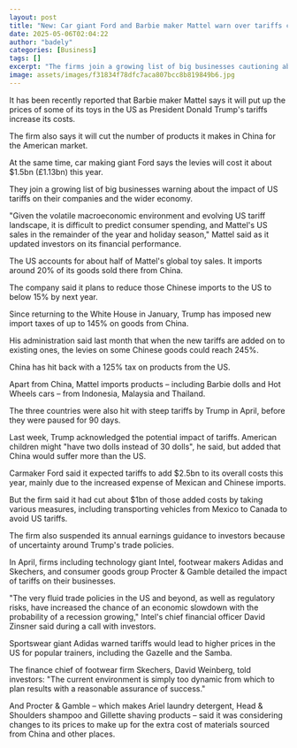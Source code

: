 ```yaml
---
layout: post
title: "New: Car giant Ford and Barbie maker Mattel warn over tariffs costs"
date: 2025-05-06T02:04:22
author: "badely"
categories: [Business]
tags: []
excerpt: "The firms join a growing list of big businesses cautioning about the impact of Trump's import taxes."
image: assets/images/f31834f78dfc7aca807bcc8b819849b6.jpg
---
```


It has been recently reported that Barbie maker Mattel says it will put up the prices of some of its toys in the US as President Donald Trump's tariffs increase its costs.

The firm also says it will cut the number of products it makes in China for the American market.

At the same time, car making giant Ford says the levies will cost it about $1.5bn (£1.13bn) this year.

They join a growing list of big businesses warning about the impact of US tariffs on their companies and the wider economy.

"Given the volatile macroeconomic environment and evolving US tariff landscape, it is difficult to predict consumer spending, and Mattel's US sales in the remainder of the year and holiday season," Mattel said as it updated investors on its financial performance.

The US accounts for about half of Mattel's global toy sales. It imports around 20% of its goods sold there from China. 

The company said it plans to reduce those Chinese imports to the US to below 15% by next year.

Since returning to the White House in January, Trump has imposed new import taxes of up to 145% on goods from China. 

His administration said last month that when the new tariffs are added on to existing ones, the levies on some Chinese goods could reach 245%.

China has hit back with a 125% tax on products from the US.

Apart from China, Mattel imports products – including Barbie dolls and Hot Wheels cars – from Indonesia, Malaysia and Thailand.

The three countries were also hit with steep tariffs by Trump in April, before they were paused for 90 days.

Last week, Trump acknowledged the potential impact of tariffs. American children might "have two dolls instead of 30 dolls", he said, but added that China would suffer more than the US.

Carmaker Ford said it expected tariffs to add $2.5bn to its overall costs this year, mainly due to the increased expense of Mexican and Chinese imports.

But the firm said it had cut about $1bn of those added costs by taking various measures, including transporting vehicles from Mexico to Canada to avoid US tariffs.

The firm also suspended its annual earnings guidance to investors because of uncertainty around Trump's trade policies.

In April, firms including technology giant Intel, footwear makers Adidas and Skechers, and consumer goods group Procter & Gamble detailed the impact of tariffs on their businesses.

"The very fluid trade policies in the US and beyond, as well as regulatory risks, have increased the chance of an economic slowdown with the probability of a recession growing," Intel's chief financial officer David Zinsner said during a call with investors.

Sportswear giant Adidas warned tariffs would lead to higher prices in the US for popular trainers, including the Gazelle and the Samba.

The finance chief of footwear firm Skechers, David Weinberg, told investors: "The current environment is simply too dynamic from which to plan results with a reasonable assurance of success." 

And Procter & Gamble – which makes Ariel laundry detergent, Head & Shoulders shampoo and Gillette shaving products – said it was considering changes to its prices to make up for the extra cost of materials sourced from China and other places.


